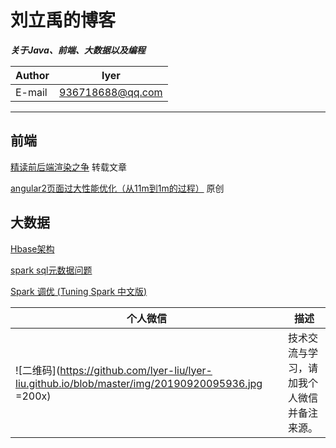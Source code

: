 
# 刘立禹的博客
***关于Java、前端、大数据以及编程***

|Author|lyer|
|---|---
|E-mail|936718688@qq.com


---

## 前端

[精读前后端渲染之争](https://github.com/camsong/blog/issues/8#issue-221940928) 转载文章

[angular2页面过大性能优化（从11m到1m的过程）](https://github.com/pengyancheng/blog/wiki/angular2%E9%A1%B5%E9%9D%A2%E8%BF%87%E5%A4%A7%E6%80%A7%E8%83%BD%E4%BC%98%E5%8C%96%EF%BC%88%E4%BB%8E11m%E5%88%B01m%E7%9A%84%E8%BF%87%E7%A8%8B%EF%BC%89) 原创


## 大数据

[Hbase架构](https://github.com/pengyancheng/blog/issues/1)

[spark sql元数据问题](https://github.com/pengyancheng/blog/issues/2)

[Spark 调优  (Tuning Spark 中文版)](https://github.com/pengyancheng/blog/issues/3)

| 个人微信 | 描述 |
| ---- | ---- |
|![二维码](https://github.com/lyer-liu/lyer-liu.github.io/blob/master/img/20190920095936.jpg =200x) | 技术交流与学习，请加我个人微信并备注来源。|


